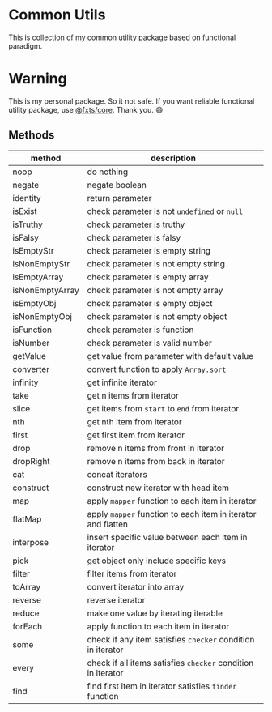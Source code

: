 # Common Utils

This is collection of my common utility package based on functional paradigm.

# Warning

This is my personal package. So it not safe.
If you want reliable functional utility package, use [@fxts/core](https://fxts.dev).
Thank you. 😄

## Methods

| method          | description                                                  |
|-----------------|--------------------------------------------------------------|
| noop            | do nothing                                                   |
| negate          | negate boolean                                               |
| identity        | return parameter                                             |
| isExist         | check parameter is not `undefined` or `null`                 |
| isTruthy        | check parameter is truthy                                    |
| isFalsy         | check parameter is falsy                                     |
| isEmptyStr      | check parameter is empty string                              |
| isNonEmptyStr   | check parameter is not empty string                          |
| isEmptyArray    | check parameter is empty array                               |
| isNonEmptyArray | check parameter is not empty array                           |
| isEmptyObj      | check parameter is empty object                              |
| isNonEmptyObj   | check parameter is not empty object                          |
| isFunction      | check parameter is function                                  |
| isNumber        | check parameter is valid number                              |
| getValue        | get value from parameter with default value                  |
| converter       | convert function to apply `Array.sort`                       |
| infinity        | get infinite iterator                                        |
| take            | get n items from iterator                                    |
| slice           | get items from `start` to `end` from iterator                |
| nth             | get nth item from iterator                                   |
| first           | get first item from iterator                                 |
| drop            | remove n items from front in iterator                        |
| dropRight       | remove n items from back in iterator                         |
| cat             | concat iterators                                             |
| construct       | construct new iterator with head item                        |
| map             | apply `mapper` function to each item in iterator             |
| flatMap         | apply `mapper` function to each item in iterator and flatten |
| interpose       | insert specific value between each item in iterator          |
| pick            | get object only include specific keys                        |
| filter          | filter items from iterator                                   |
| toArray         | convert iterator into array                                  |
| reverse         | reverse iterator                                             |
| reduce          | make one value by iterating iterable                         |
| forEach         | apply function to each item in iterator                      |
| some            | check if any item satisfies `checker` condition in iterator  |
| every           | check if all items satisfies `checker` condition in iterator |
| find            | find first item in iterator satisfies `finder` function      |
